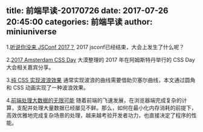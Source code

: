 title: 前端早读-20170726
date: 2017-07-26 20:45:00
categories: 前端早读
author: miniuniverse
---

1.[听说你没来 JSConf 2017？](https://juejin.im/post/5969821851882534a31cab5b)
2017 jsconf已经结束，大会上发生了什么呢？

2.[2017 Amsterdam CSS Day](http://www.w3cplus.com/css/2017-Amsterdam-CSS-Day.html)
大漠整理的 2017 年在阿姆斯特丹举行的 CSS Day 大会相关嘉宾分享。

3.[纯 CSS 实现波浪效果](http://www.cnblogs.com/coco1s/p/7197662.html)
通常实现波浪的曲线需要借助贝塞尔曲线，本文通过圆角和 CSS 动画实现了一种波浪效果。

4.[前端处理大数据的无限可能](https://zhuanlan.zhihu.com/p/27882908)
随着前端的飞速发展，在浏览器端完成复杂的计算，支配并处理大量数据已经屡见不鲜。那么，如何在最小化内存消耗的前提下，高效优雅地完成复杂场景的处理，越来越考验开发者功力，也直接决定了程序的性能。